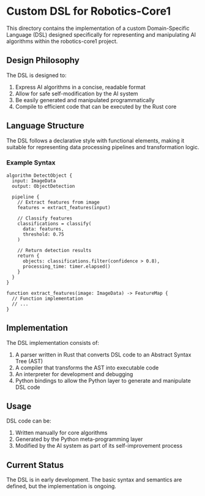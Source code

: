 # Custom DSL for Robotics-Core1

This directory contains the implementation of a custom Domain-Specific Language (DSL) designed specifically for representing and manipulating AI algorithms within the robotics-core1 project.

## Design Philosophy

The DSL is designed to:

1. Express AI algorithms in a concise, readable format
2. Allow for safe self-modification by the AI system
3. Be easily generated and manipulated programmatically
4. Compile to efficient code that can be executed by the Rust core

## Language Structure

The DSL follows a declarative style with functional elements, making it suitable for representing data processing pipelines and transformation logic.

### Example Syntax

```
algorithm DetectObject {
  input: ImageData
  output: ObjectDetection
  
  pipeline {
    // Extract features from image
    features = extract_features(input)
    
    // Classify features
    classifications = classify(
      data: features,
      threshold: 0.75
    )
    
    // Return detection results
    return {
      objects: classifications.filter(confidence > 0.8),
      processing_time: timer.elapsed()
    }
  }
}

function extract_features(image: ImageData) -> FeatureMap {
  // Function implementation
  // ...
}
```

## Implementation

The DSL implementation consists of:

1. A parser written in Rust that converts DSL code to an Abstract Syntax Tree (AST)
2. A compiler that transforms the AST into executable code
3. An interpreter for development and debugging
4. Python bindings to allow the Python layer to generate and manipulate DSL code

## Usage

DSL code can be:
1. Written manually for core algorithms
2. Generated by the Python meta-programming layer
3. Modified by the AI system as part of its self-improvement process

## Current Status

The DSL is in early development. The basic syntax and semantics are defined, but the implementation is ongoing.
